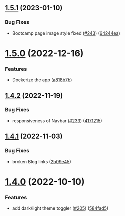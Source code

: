 ## [1.5.1](https://github.com/Pradumnasaraf/open-source-with-pradumna/compare/v1.5.0...v1.5.1) (2023-01-10)


### Bug Fixes

* Bootcamp page image style fixed ([#243](https://github.com/Pradumnasaraf/open-source-with-pradumna/issues/243)) ([64244ea](https://github.com/Pradumnasaraf/open-source-with-pradumna/commit/64244ea9b8243699a39317eb9d1b79c2cc9d6279))



# [1.5.0](https://github.com/Pradumnasaraf/open-source-with-pradumna/compare/v1.4.2...v1.5.0) (2022-12-16)


### Features

* Dockerize the app ([a818b7b](https://github.com/Pradumnasaraf/open-source-with-pradumna/commit/a818b7b3843dd081b5cdde06028db04e784ea6c1))



## [1.4.2](https://github.com/Pradumnasaraf/open-source-with-pradumna/compare/v1.4.1...v1.4.2) (2022-11-19)


### Bug Fixes

* responsiveness of Navbar ([#233](https://github.com/Pradumnasaraf/open-source-with-pradumna/issues/233)) ([4171215](https://github.com/Pradumnasaraf/open-source-with-pradumna/commit/4171215cc7395687004153df69ee01cd558f23b8))



## [1.4.1](https://github.com/Pradumnasaraf/open-source-with-pradumna/compare/v1.4.0...v1.4.1) (2022-11-03)


### Bug Fixes

* broken Blog links ([2b09e45](https://github.com/Pradumnasaraf/open-source-with-pradumna/commit/2b09e45e15a5179bd3a12ee83663d75bfd6ecf62))



# [1.4.0](https://github.com/Pradumnasaraf/open-source-with-pradumna/compare/v1.3.1...v1.4.0) (2022-10-10)


### Features

* add dark/light theme toggler ([#205](https://github.com/Pradumnasaraf/open-source-with-pradumna/issues/205)) ([584fad5](https://github.com/Pradumnasaraf/open-source-with-pradumna/commit/584fad57e811de65962d86a6c8a40befe1fcf866))



